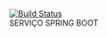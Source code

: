 [![Build Status](https://travis-ci.org/dcorteztec/dangerAreaService.svg?branch=master)](https://travis-ci.org/dcorteztec/dangerAreaService)
</BR>
SERVIÇO SPRING BOOT
